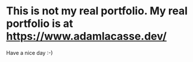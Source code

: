 # This is not my real portfolio. My real portfolio is at https://www.adamlacasse.dev/
Have a nice day :-)
